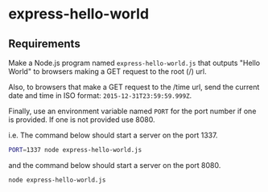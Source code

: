 # express-hello-world

## Requirements

Make a Node.js program named `express-hello-world.js` that outputs "Hello World"
to browsers making a GET request to the root (/) url.

Also, to browsers that make a GET request to the /time url, send the current
date and time in ISO format: `2015-12-31T23:59:59.999Z`.

Finally, use an environment variable named `PORT` for the port number if one is
provided. If one is not provided use 8080.

i.e. The command below should start a server on the port 1337.

```bash
PORT=1337 node express-hello-world.js
```

and the command below should start a server on the port 8080.

```bash
node express-hello-world.js
```